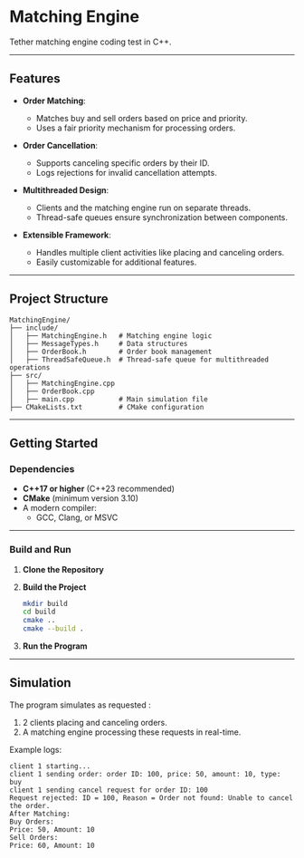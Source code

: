 # **Matching Engine**

Tether matching engine coding test in C++.

---

## **Features**

- **Order Matching**:
  - Matches buy and sell orders based on price and priority.
  - Uses a fair priority mechanism for processing orders.

- **Order Cancellation**:
  - Supports canceling specific orders by their ID.
  - Logs rejections for invalid cancellation attempts.

- **Multithreaded Design**:
  - Clients and the matching engine run on separate threads.
  - Thread-safe queues ensure synchronization between components.

- **Extensible Framework**:
  - Handles multiple client activities like placing and canceling orders.
  - Easily customizable for additional features.

---

## **Project Structure**

```
MatchingEngine/
├── include/
│   ├── MatchingEngine.h   # Matching engine logic
│   ├── MessageTypes.h     # Data structures
│   ├── OrderBook.h        # Order book management
│   ├── ThreadSafeQueue.h  # Thread-safe queue for multithreaded operations
├── src/
│   ├── MatchingEngine.cpp 
│   ├── OrderBook.cpp  
│   ├── main.cpp           # Main simulation file
├── CMakeLists.txt         # CMake configuration
```

---

## **Getting Started**

### **Dependencies**
- **C++17 or higher** (C++23 recommended)
- **CMake** (minimum version 3.10)
- A modern compiler:
  - GCC, Clang, or MSVC

---

### **Build and Run**

1. **Clone the Repository**

2. **Build the Project**
   ```bash
   mkdir build
   cd build
   cmake ..
   cmake --build .
   ```

3. **Run the Program**


---

## **Simulation**

The program simulates as requested :
1. 2 clients placing and canceling orders.
2. A matching engine processing these requests in real-time.

Example logs:
```
client 1 starting...
client 1 sending order: order ID: 100, price: 50, amount: 10, type: buy
client 1 sending cancel request for order ID: 100
Request rejected: ID = 100, Reason = Order not found: Unable to cancel the order.
After Matching:
Buy Orders:
Price: 50, Amount: 10
Sell Orders:
Price: 60, Amount: 10
```